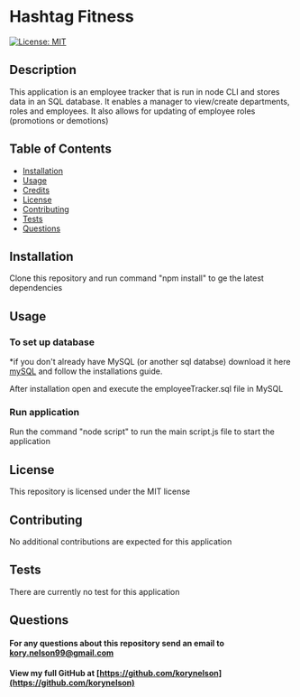 # Hashtag Fitness
[![License: MIT](https://img.shields.io/badge/License-MIT-yellow.svg)](https://opensource.org/licenses/MIT)

## Description
This application is an employee tracker that is run in node CLI and stores data in an SQL database.  It enables a manager to view/create departments, roles and employees.  It also allows for updating of employee roles (promotions or demotions)


## Table of Contents
* [Installation](#installation)
* [Usage](#usage)
* [Credits](#credits)
* [License](#license)
* [Contributing](#Contributing)
* [Tests](#Tests)
* [Questions](#Questions)

## Installation
Clone this repository and run command "npm install" to ge the latest dependencies  

## Usage
### To set up database
*if you don't already have MySQL (or another sql databse) download it here [mySQL](https://www.mysql.com/) and follow the installations guide.

After installation open and execute the employeeTracker.sql file in MySQL

### Run application
Run the command "node script" to run the main script.js file to start the application


## License
This repository is licensed under the MIT license

## Contributing
No additional contributions are expected for this application

## Tests
There are currently no test for this application

## Questions
#### For any questions about this repository send an email to kory.nelson99@gmail.com
#### View my full GitHub at [https://github.com/korynelson](https://github.com/korynelson)